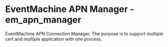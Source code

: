 EventMachine APN Manager - em_apn_manager
==============

EventMachine APN Connection Manager, The purpose is to support multiple cert and multiple application with one process.
